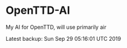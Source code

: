 # OpenTTD-AI
My AI for OpenTTD, will use primarily air

Latest backup: Sun Sep 29 05:16:01 UTC 2019

